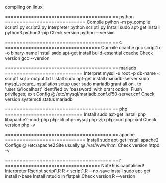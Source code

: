 compiling on linux


=====================================
== python ============================
  Compile
python -m py_compile script1.py script2.py
  Interpreter
python script1.py
  Install
sudo apt-get install python3 python3-pip
  Check version
python --version


=====================================
== c =================================
  Compile
ccache gcc script1.c -o binary-name
  Install
sudo apt-get install build-essential ccache
  Check version
gcc --version


=====================================
== mariadb ===========================
  Interpret
mysql -u root -p db-name < script1.sql > output.txt
  Install
sudo apt-get install mariadb-server
sudo mysql_secure_installation
  setup user
sudo mariadb
grant all on *.* to 'user'@'localhost' identified by 'password' with grant option;
Flush privileges;
exit
Config @ /etc/mysql/mariadb.conf.d/50-server.cnf
  Check version
systemctl status mariadb


=====================================
== php ===========================
  Install
sudo apt-get install php libapache2-mod-php php-cli php-mysql php-zip php-curl php-xml 
  Check version
php -v


=====================================
== apache ============================
  Install
sudo apt-get install apache2
Configs @ /etc/apache2
Site usually @ /var/www/html
  Check version
httpd -v 


=====================================
== r =================================
Note R is capitalised!
  Interpreter
Rscript script1.R
R < script1.R --no-save
  Install
sudo apt-get install r-base
Install rstudio in flatpak
  Check version
R --version


